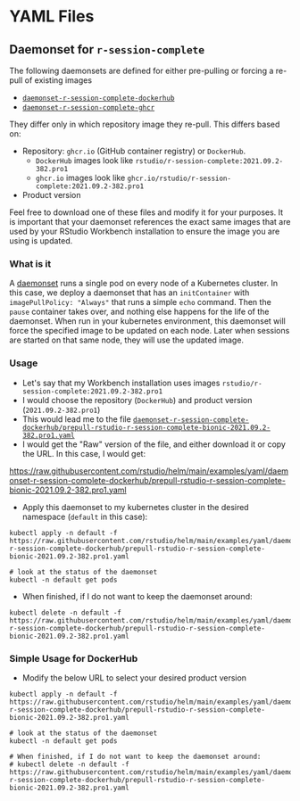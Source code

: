 # YAML Files

## Daemonset for `r-session-complete`

The following daemonsets are defined for either pre-pulling or forcing a re-pull of existing images

- [`daemonset-r-session-complete-dockerhub`](daemonset-r-session-complete-dockerhub)
- [`daemonset-r-session-complete-ghcr`](daemonset-r-session-complete-ghcr)

They differ only in which repository image they re-pull. This differs based on:

- Repository: `ghcr.io` (GitHub container registry) or `DockerHub`.
    - `DockerHub` images look like `rstudio/r-session-complete:2021.09.2-382.pro1`
    - `ghcr.io` images look like `ghcr.io/rstudio/r-session-complete:2021.09.2-382.pro1`
- Product version

Feel free to download one of these files and modify it for your purposes. It is important that your
daemonset references the exact same images that are used by your RStudio Workbench installation to ensure the image you are using is updated.  

### What is it

A
[daemonset](https://kubernetes.io/docs/concepts/workloads/controllers/daemonset/)
runs a single pod on every node of a Kubernetes cluster. In this case, we
deploy a daemonset that has an `initContainer` with `imagePullPolicy: "Always"`
that runs a simple `echo` command. Then the `pause` container takes over, and
nothing else happens for the life of the daemonset. When run in your kubernetes environment, this daemonset will force the specified image to be updated on each node. Later when sessions are started on that same node, they will use the updated image. 

### Usage

- Let's say that my Workbench installation uses images `rstudio/r-session-complete:2021.09.2-382.pro1`
- I would choose the repository (`DockerHub`) and product version (`2021.09.2-382.pro1`)
- This would lead me to the file [`daemonset-r-session-complete-dockerhub/prepull-rstudio-r-session-complete-bionic-2021.09.2-382.pro1.yaml`](./daemonset-r-session-complete-dockerhub/prepull-rstudio-r-session-complete-bionic-2021.09.2-382.pro1.yaml)
- I would get the "Raw" version of the file, and either download it or copy the URL. In this case, I would get:

https://raw.githubusercontent.com/rstudio/helm/main/examples/yaml/daemonset-r-session-complete-dockerhub/prepull-rstudio-r-session-complete-bionic-2021.09.2-382.pro1.yaml

- Apply this daemonset to my kubernetes cluster in the desired namespace (`default` in this case):
```
kubectl apply -n default -f https://raw.githubusercontent.com/rstudio/helm/main/examples/yaml/daemonset-r-session-complete-dockerhub/prepull-rstudio-r-session-complete-bionic-2021.09.2-382.pro1.yaml

# look at the status of the daemonset
kubectl -n default get pods
```

- When finished, if I do not want to keep the daemonset around:
```
kubectl delete -n default -f https://raw.githubusercontent.com/rstudio/helm/main/examples/yaml/daemonset-r-session-complete-dockerhub/prepull-rstudio-r-session-complete-bionic-2021.09.2-382.pro1.yaml
```

### Simple Usage for DockerHub

- Modify the below URL to select your desired product version

```
kubectl apply -n default -f https://raw.githubusercontent.com/rstudio/helm/main/examples/yaml/daemonset-r-session-complete-dockerhub/prepull-rstudio-r-session-complete-bionic-2021.09.2-382.pro1.yaml

# look at the status of the daemonset
kubectl -n default get pods

# When finished, if I do not want to keep the daemonset around:
# kubectl delete -n default -f https://raw.githubusercontent.com/rstudio/helm/main/examples/yaml/daemonset-r-session-complete-dockerhub/prepull-rstudio-r-session-complete-bionic-2021.09.2-382.pro1.yaml
```
